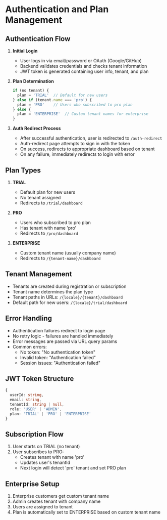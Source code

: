 # Authentication and Plan Management

## Authentication Flow

1. **Initial Login**

   - User logs in via email/password or OAuth (Google/GitHub)
   - Backend validates credentials and checks tenant information
   - JWT token is generated containing user info, tenant, and plan

2. **Plan Determination**

   ```typescript
   if (no tenant) {
     plan = 'TRIAL'  // Default for new users
   } else if (tenant.name === 'pro') {
     plan = 'PRO'    // Users who subscribed to pro plan
   } else {
     plan = 'ENTERPRISE'  // Custom tenant names for enterprise
   }
   ```

3. **Auth Redirect Process**
   - After successful authentication, user is redirected to `/auth-redirect`
   - Auth-redirect page attempts to sign in with the token
   - On success, redirects to appropriate dashboard based on tenant
   - On any failure, immediately redirects to login with error

## Plan Types

1. **TRIAL**

   - Default plan for new users
   - No tenant assigned
   - Redirects to `/trial/dashboard`

2. **PRO**

   - Users who subscribed to pro plan
   - Has tenant with name 'pro'
   - Redirects to `/pro/dashboard`

3. **ENTERPRISE**
   - Custom tenant name (usually company name)
   - Redirects to `/{tenant-name}/dashboard`

## Tenant Management

- Tenants are created during registration or subscription
- Tenant name determines the plan type
- Tenant paths in URLs: `/{locale}/{tenant}/dashboard`
- Default path for new users: `/{locale}/trial/dashboard`

## Error Handling

- Authentication failures redirect to login page
- No retry logic - failures are handled immediately
- Error messages are passed via URL query params
- Common errors:
  - No token: "No authentication token"
  - Invalid token: "Authentication failed"
  - Session issues: "Authentication failed"

## JWT Token Structure

```typescript
{
  userId: string,
  email: string,
  tenantId: string | null,
  role: 'USER' | 'ADMIN',
  plan: 'TRIAL' | 'PRO' | 'ENTERPRISE'
}
```

## Subscription Flow

1. User starts on TRIAL (no tenant)
2. User subscribes to PRO:
   - Creates tenant with name 'pro'
   - Updates user's tenantId
   - Next login will detect 'pro' tenant and set PRO plan

## Enterprise Setup

1. Enterprise customers get custom tenant name
2. Admin creates tenant with company name
3. Users are assigned to tenant
4. Plan is automatically set to ENTERPRISE based on custom tenant name
